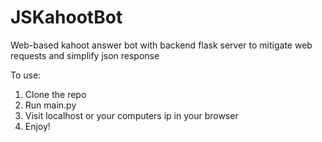 # JSKahootBot
Web-based kahoot answer bot with backend flask server to mitigate web requests and simplify json response

To use: 
1. Clone the repo
2. Run main.py
3. Visit localhost or your computers ip in your browser
4. Enjoy!